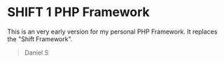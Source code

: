 # SHIFT 1 PHP Framework #

This is an very early version for my personal PHP Framework. It replaces the "Shift Framework".

> Daniel S